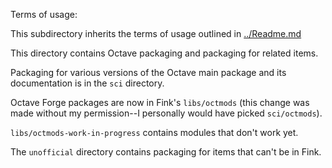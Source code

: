 Terms of usage:

This subdirectory inherits the terms of usage outlined in [../Readme.md](https://github.com/akhansen/Fink-experimental/blob/master/Readme.md)

This directory contains Octave packaging and packaging for related items.  

Packaging for various versions of the Octave main package and its documentation is in the `sci` directory.

Octave Forge packages are now in Fink's `libs/octmods` (this change was made without my permission--I personally would have picked `sci/octmods`).

`libs/octmods-work-in-progress` contains modules that don't work yet.

The `unofficial` directory contains packaging for items that can't be in Fink.

